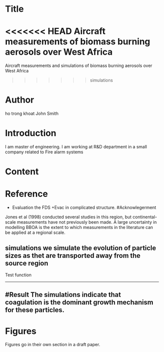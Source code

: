 # Title 
<<<<<<< HEAD
 Aircraft measurements of biomass burning aerosols over West Africa
=======
  Aircraft measurements and simulations of biomass burning aerosols over West Africa
>>>>>>> simulations

# Author
 ho trong khoat
 John Smith

# Introduction 
I am master of engineering. I am working at R&D department in a small company related to Fire alarm systems

# Content
# Reference
 - Evaluation the FDS +Evac in complicated structure. 
#Acknowlegerment

Jones et al (1998) conducted several studies in this region,
but continental-scale measurements have not previously been made.
A large uncertainty in modelling BBOA is the extent to which
measurements in the literature can be applied at a regional scale.

simulations
we simulate the evolution of particle sizes as thet are transported
away from the source region
----------------------------
Test function

----------------------------
#Result
The simulations indicate that coagulation is the dominant growth
mechanism for these particles.
---------------------
# Figures
Figures go in their own section in a draft paper.
